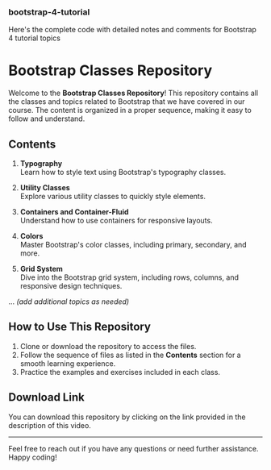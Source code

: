 ### bootstrap-4-tutorial
Here's the complete code with detailed notes and comments for Bootstrap 4 tutorial topics

# Bootstrap Classes Repository

Welcome to the **Bootstrap Classes Repository**! This repository contains all the classes and topics related to Bootstrap that we have covered in our course. The content is organized in a proper sequence, making it easy to follow and understand.

## Contents
1. **Typography**  
   Learn how to style text using Bootstrap's typography classes.

2. **Utility Classes**  
   Explore various utility classes to quickly style elements.

3. **Containers and Container-Fluid**  
   Understand how to use containers for responsive layouts.

4. **Colors**  
   Master Bootstrap's color classes, including primary, secondary, and more.

5. **Grid System**  
   Dive into the Bootstrap grid system, including rows, columns, and responsive design techniques.

... *(add additional topics as needed)*

## How to Use This Repository
1. Clone or download the repository to access the files.
2. Follow the sequence of files as listed in the **Contents** section for a smooth learning experience.
3. Practice the examples and exercises included in each class.

## Download Link
You can download this repository by clicking on the link provided in the description of this video.

---

Feel free to reach out if you have any questions or need further assistance. Happy coding!

